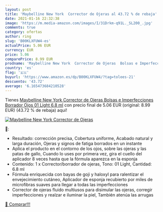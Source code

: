 ```yaml
---
layout: post
title: 'Maybelline New York  Corrector de Ojeras al 43.72 % de rebaja'
date: 2021-01-16 22:32:38
image: 'https://m.media-amazon.com/images/I/31Drkm-q91L._SL200_.jpg'
comments: true
category: ofertas
author: ring
slug: 'B00KLXFUW4-es'
actualPrice: 5.06 EUR
currency: EUR
price: 5.06
comparePrice: 8.99 EUR
prodname: 'Maybelline New York  Corrector de Ojeras  Bolsas e Imperfecciones  Borrador Ojos  01 Light  6.8 ml'
country: 'es'
flag: '🇪🇸'
buyurl: 'https://www.amazon.es/dp/B00KLXFUW4/?tag=tolees-21'
descuento: '43.72'
average: '6.165473684210528'
---
```


Tienes [Maybelline New York  Corrector de Ojeras  Bolsas e Imperfecciones  Borrador Ojos  01 Light  6.8 ml](https://www.amazon.es/dp/B00KLXFUW4/?tag=tolees-21) con precio final de  5.06 EUR (original: 8.99 EUR) (43.72 %  de rebaja) aqui!

[![Maybelline New York  Corrector de Ojeras](https://m.media-amazon.com/images/I/31Drkm-q91L._SL200_.jpg)](https://www.amazon.es/dp/B00KLXFUW4/?tag=tolees-21)

🔎:

- Resultado: corrección precisa, Cobertura uniforme, Acabado natural y larga duración, Ojeras y signos de fatiga borrados en un instante
- Aplica el producto en el contorno de los ojos, sobre las ojeras y las patas de gallo, Cuando lo uses por primera vez, gira el cuello del aplicador 8 veces hasta que la fórmula aparezca en la esponja
- Contenido: 1 x Corrector/borrador de ojeras, Tono: 01 Light, Cantidad: 6.8 ml
- Fórmula enriquecida con bayas de goji y haloxyl para ralentizar el envejecimiento cutáneo, Aplicador de esponja recubierto por miles de microfibras suaves para llegar a todas las imperfecciones
- Corrector de ojeras fluido multiusos para disimular las ojeras, corregir imperfecciones y realzar e iluminar la piel, También atenúa las arrugas

[🛒 Comprar!!!](https://www.amazon.es/dp/B00KLXFUW4/?tag=tolees-21)
